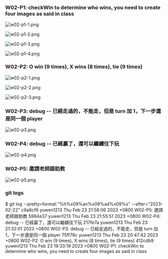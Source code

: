 ### W02-P1: checkWin to determine who wins, you need to create four images as said in class

![w02-p1-1.png](https://hlbovfzvhsftjuylmwlc.supabase.co/storage/v1/object/public/demo-40/md_1N_img/w02-p1-1.png)

![w02-p1-2.png](https://hlbovfzvhsftjuylmwlc.supabase.co/storage/v1/object/public/demo-40/md_1N_img/w02-p1-2.png)

![w02-p1-3.png](https://hlbovfzvhsftjuylmwlc.supabase.co/storage/v1/object/public/demo-40/md_1N_img/w02-p1-3.png)

![w02-p1-4.png](https://hlbovfzvhsftjuylmwlc.supabase.co/storage/v1/object/public/demo-40/md_1N_img/w02-p1-4.png)

### W02-P2: O win (9 times), X wins (8 times), tie (9 times)

![w02-p2-1.png](https://hlbovfzvhsftjuylmwlc.supabase.co/storage/v1/object/public/demo-40/md_1N_img/w02-p2-1.png)

![w02-p2-2.png](https://hlbovfzvhsftjuylmwlc.supabase.co/storage/v1/object/public/demo-40/md_1N_img/w02-p2-2.png)

![w02-p2-3.png](https://hlbovfzvhsftjuylmwlc.supabase.co/storage/v1/object/public/demo-40/md_1N_img/w02-p2-3.png)

### W02-P3: debug -- 已經走過的，不能走，但是 turn 加 1，下一步還是同一個 player

![w02-p3.png](https://hlbovfzvhsftjuylmwlc.supabase.co/storage/v1/object/public/demo-40/md_1N_img/w02-p3.png)

### W02-P4: debug -- 已經贏了，還可以繼續往下玩

![w02-p4.png](https://hlbovfzvhsftjuylmwlc.supabase.co/storage/v1/object/public/demo-40/md_1N_img/w02-p4.png)

### W02-P5: 邀請老師跟助教

![w02-p5.png](https://hlbovfzvhsftjuylmwlc.supabase.co/storage/v1/object/public/demo-40/md_1N_img/w02-p5.png)

### git logs

$ git log --pretty=format:"%h%x09%an%x09%ad%x09%s" --after="2023-02-22"
c9a6cf6 yuwen1213 Thu Feb 23 21:58:06 2023 +0800 W02-P5: 邀請老師跟助教
5984e37 yuwen1213 Thu Feb 23 21:55:51 2023 +0800 W02-P4: debug -- 已經贏了，還可以繼續往下玩
217fe7a yuwen1213 Thu Feb 23 21:32:01 2023 +0800 W02-P3: debug -- 已經走過的，不能走，但是 turn 加 1，下一步還是同一個 player
75ff78c yuwen1213 Thu Feb 23 20:47:42 2023 +0800 W02-P2: O win (9 times), X wins (8 times), tie (9 times)
412cdb9 yuwen1213 Thu Feb 23 19:33:19 2023 +0800 W02-P1: checkWin to determine who wins, you need to create four images as said in class
